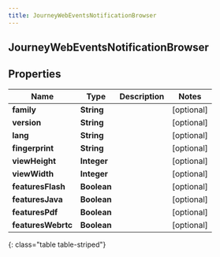 ```yaml
---
title: JourneyWebEventsNotificationBrowser
---
```

## JourneyWebEventsNotificationBrowser


## Properties

| Name | Type | Description | Notes |
| ------------ | ------------- | ------------- | ------------- |
| **family** | <!----><!---->**String**<!----> |  |  [optional] |
| **version** | <!----><!---->**String**<!----> |  |  [optional] |
| **lang** | <!----><!---->**String**<!----> |  |  [optional] |
| **fingerprint** | <!----><!---->**String**<!----> |  |  [optional] |
| **viewHeight** | <!----><!---->**Integer**<!----> |  |  [optional] |
| **viewWidth** | <!----><!---->**Integer**<!----> |  |  [optional] |
| **featuresFlash** | <!----><!---->**Boolean**<!----> |  |  [optional] |
| **featuresJava** | <!----><!---->**Boolean**<!----> |  |  [optional] |
| **featuresPdf** | <!----><!---->**Boolean**<!----> |  |  [optional] |
| **featuresWebrtc** | <!----><!---->**Boolean**<!----> |  |  [optional] |
{: class="table table-striped"}



